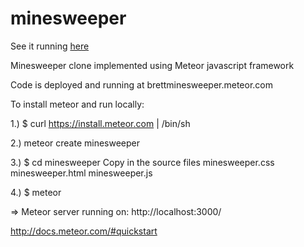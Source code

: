 minesweeper
===========

See it running [here](brettminesweeper.meteor.com)

Minesweeper clone implemented using Meteor javascript framework

Code is deployed and running at brettminesweeper.meteor.com

To install meteor and run locally:

1.) $ curl https://install.meteor.com | /bin/sh

2.) meteor create minesweeper

3.) $ cd minesweeper
    Copy in the source files
    minesweeper.css
    minesweeper.html
    minesweeper.js

4.) $ meteor

=> Meteor server running on: http://localhost:3000/

http://docs.meteor.com/#quickstart
